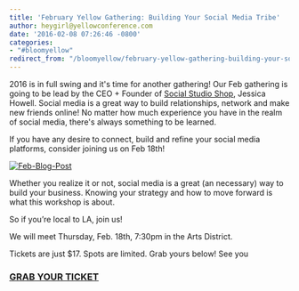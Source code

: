 ```yaml
---
title: 'February Yellow Gathering: Building Your Social Media Tribe'
author: heygirl@yellowconference.com
date: '2016-02-08 07:26:46 -0800'
categories:
- "#bloomyellow"
redirect_from: "/bloomyellow/february-yellow-gathering-building-your-social-media-tribe/"
---
```


2016 is in full swing and it's time for another gathering! Our Feb gathering is going to be lead by the CEO + Founder of [Social Studio Shop](http://www.socialstudioshop.com/), Jessica Howell. Social media is a great way to build relationships, network and make new friends online! No matter how much experience you have in the realm of social media, there's always something to be learned.

If you have any desire to connect, build and refine your social media platforms, consider joining us on Feb 18th!

[![Feb-Blog-Post](https://s3.amazonaws.com/yellow-files/blog/2016/02/Feb-Blog-Post.jpg)](https://www.eventbrite.com/e/building-your-social-media-tribe-tickets-21283047167)

Whether you realize it or not, social media is a great (an necessary) way to build your business. Knowing your strategy and how to move forward is what this workshop is about.

So if you’re local to LA, join us!

We will meet Thursday, Feb. 18th, 7:30pm in the Arts District.

Tickets are just $17\. Spots are limited. Grab yours below! See you

### [GRAB YOUR TICKET](https://www.eventbrite.com/e/building-your-social-media-tribe-tickets-21283047167)
